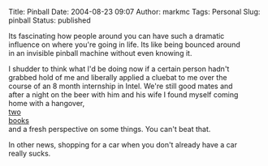 Title: Pinball
Date: 2004-08-23 09:07
Author: markmc
Tags: Personal
Slug: pinball
Status: published

Its fascinating how people around you can have such a dramatic  
influence on where you're going in life. Its like being bounced around  
in an invisible pinball machine without even knowing it.

I shudder to think what I'd be doing now if a certain person hadn't  
grabbed hold of me and liberally applied a cluebat to me over the  
course of an 8 month internship in Intel. We're still good mates and  
after a night on the beer with him and his wife I found myself coming  
home with a hangover,  
[two](http://www.amazon.co.uk/exec/obidos/ASIN/0596004893)  
[books](http://www.amazon.co.uk/exec/obidos/ASIN/0201616130)  
and a fresh perspective on some things. You can't beat that.

In other news, shopping for a car when you don't already have a car  
really sucks.
